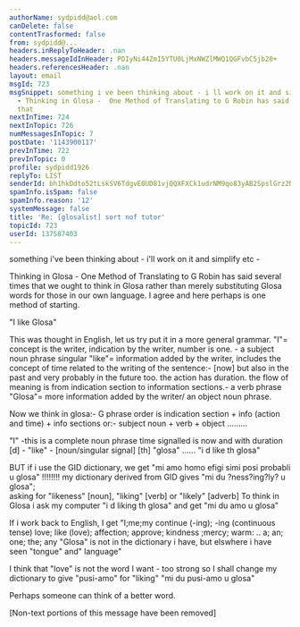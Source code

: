 ```yaml
---
authorName: sydpidd@aol.com
canDelete: false
contentTrasformed: false
from: sydpidd@...
headers.inReplyToHeader: .nan
headers.messageIdInHeader: PDIyNi44ZmI5YTU0LjMxNWZlMWQ1QGFvbC5jb20+
headers.referencesHeader: .nan
layout: email
msgId: 723
msgSnippet: something i ve been thinking about - i ll work on it and simplify etc
  - Thinking in Glosa -  One Method of Translating to G Robin has said  several times
  that
nextInTime: 724
nextInTopic: 726
numMessagesInTopic: 7
postDate: '1143900117'
prevInTime: 722
prevInTopic: 0
profile: sydpidd1926
replyTo: LIST
senderId: bh1hkDdto52tLskSV6TdgvE0UD81vjQQXFXCk1udrNM9qo83yAB2SpslGrz2Nd8u5QRdtCjZ
spamInfo.isSpam: false
spamInfo.reason: '12'
systemMessage: false
title: 'Re: [glosalist] sort nof tutor'
topicId: 723
userId: 137587403
---
```


something i've been thinking about - i'll work on it and simplify etc - 
 
 
 
 
Thinking in Glosa -  One Method of Translating to G
Robin has said  several times that we ought to think in Glosa rather than 
merely  substituting  Glosa words for those in our own language. I agree and here 
 perhaps is one method of starting.
 
"I like Glosa"
 
This was thought in English, let us try put it in  a more general  grammar.
"I"= concept is the writer, indication by the writer, number is one.  - a 
subject noun phrase singular
"like"= information  added by the  writer, includes the concept of time 
related to the writing of the sentence:-  [now] but also in the past and very 
probably in the future too.  the action  has duration. the flow of meaning is from 
indication section  to  information sections.-  a verb phrase
"Glosa"= more information added by  the writer/ an object noun phrase.
 
Now we think in glosa:-
G phrase order is indication section + info  (action and time) + info 
sections 
or:- subject noun + verb + object  .........
 
"I" -this is a complete noun phrase
time signalled is now and with  duration [d] - "like" - [noun/singular 
signal] [th] "glosa" ......
"i d like  th glosa"
 
BUT
if i use the GID dictionary, we get "mi amo homo efigi simi posi  probabli  u 
glosa" !!!!!!!!
my dictionary derived from GID  gives   "mi du ?ness?ing?ly? u glosa";  
asking for "likeness"  [noun], "liking"  [verb] or "likely" [adverb]
To think in Glosa i ask my  computer "i d liking th glosa" 
and get "mi du amo u glosa"
 
If i work back to English, I get 
"I;me;my    continue  (-ing); -ing (continuous tense) love;      like (love); 
 affection; approve; kindness ;mercy; warm: .. 
a; an; one; the;  any        "Glosa" is not in the dictionary i  have, but 
elswhere i have seen "tongue" and" language"
 
I think that "love" is not the word I want - too strong so I shall change  my 
dictionary to give "pusi-amo" for "liking" 
"mi du pusi-amo u glosa"
 
Perhaps someone can think of a better word.



[Non-text portions of this message have been removed]


